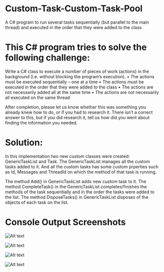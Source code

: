 # Custom-Task-Custom-Task-Pool
A C# program to run several tasks sequentially (but parallel to the main thread) and executed in the order that they were added to the class


# This C# program tries to solve the following challenge:

Write a C# class to execute a number of pieces of work (actions) in the background (i.e. without blocking the program’s execution).
•	The actions must be executed sequentially – one at a time
•	The actions must be executed in the order that they were added to the class
•	The actions are not necessarily added all at the same time
•	The actions are not necessarily all executed on the same thread

After completion, please let us know whether this was something you already knew how to do, or if you had to research it.  There isn’t a correct answer to this, but if you did research it, tell us how did you went about finding the information you needed.

# Solution:
In this implementation two new custom classes were created: GenericTaskList and Task.
The GenericTaskList manages all the custom tasks added to it. And all the custom tasks has some custom prperties such as Id, Messages and ThreadId on which the method of that task is running.

The method Add() in GenericTaskList adds new custom task to it.
The method CompleteTask() in the GenericTaskList completes/finishes the methods of the task sequentially and in the order the tasks were added to the list.
The method DisposeTasks() in GenericTaskList disposes of the objects of each task on the list.

# Console Output Screenshots

![Alt text](http://imgur.com/1jbUpGd "Custom Tasks running sequentially and in order on different threads")

![Alt text](http://imgur.com/IHxvsRQ "Main thread Id is different from the custom tasks' thread Id")

![Alt text](http://imgur.com/7ofjcjv "After all the custom tasks are completed, only mother (main) thread is running")

![Alt text](http://imgur.com/cLkfLLS "After custom Dispose() is invoked, all the objects of custom tasks are disposed eventually")
